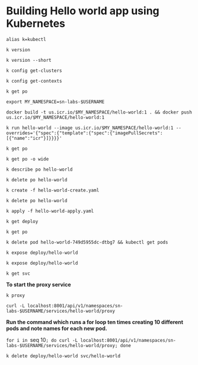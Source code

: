 # Building Hello world app using Kubernetes

`alias k=kubectl`

`k version`

`k version --short`

`k config get-clusters`

`k config get-contexts`

`k get po`

`export MY_NAMESPACE=sn-labs-$USERNAME`

`docker build -t us.icr.io/$MY_NAMESPACE/hello-world:1 . && docker push us.icr.io/$MY_NAMESPACE/hello-world:1`

`k run hello-world --image us.icr.io/$MY_NAMESPACE/hello-world:1 --overrides='{"spec":{"template":{"spec":{"imagePullSecrets":[{"name":"icr"}]}}}}'`

`k get po`

`k get po -o wide`

`k describe po hello-world`

`k delete po hello-world`

`k create -f hello-world-create.yaml`

`k delete po hello-world`

`k apply -f hello-world-apply.yaml`

`k get deploy`

`k get po`

`k delete pod hello-world-749d5955dc-dtbg7 && kubectl get pods`

`k expose deploy/hello-world`

`k expose deploy/hello-world`

`k get svc`

**To start the proxy service**

`k proxy`

`curl -L localhost:8001/api/v1/namespaces/sn-labs-$USERNAME/services/hello-world/proxy`

**Run the command which runs a for loop ten times creating 10 different pods and note names for each new pod.**

`for i in `seq 10`; do curl -L localhost:8001/api/v1/namespaces/sn-labs-$USERNAME/services/hello-world/proxy; done`

`k delete deploy/hello-world svc/hello-world`